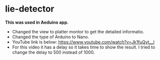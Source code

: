 # lie-detector
**This was used in Aeduino app.**
- Changed the view to platter montor to get the detailed informatio. 
- Changed the type of Arduino to Nano. 
- YouTube link is below:
https://www.youtube.com/watch?v=Jk1fuQyt__I
- For this video it has a delay so it takes time to show the result. I tried to change the delay to 500 instead of 1000. 
